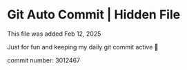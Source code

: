 # Git Auto Commit | Hidden File

This file was added Feb 12, 2025

Just for fun and keeping my daily git commit active 🤪

commit number: 3012467
